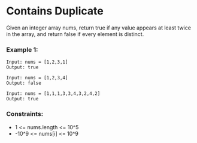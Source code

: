 # Contains Duplicate

Given an integer array nums, return true if any value appears at least twice in the array, and return false if every element is distinct.

### Example 1:

    Input: nums = [1,2,3,1]
    Output: true

    Input: nums = [1,2,3,4]
    Output: false

    Input: nums = [1,1,1,3,3,4,3,2,4,2]
    Output: true


### Constraints:

- 1 <= nums.length <= 10^5
- -10^9 <= nums[i] <= 10^9